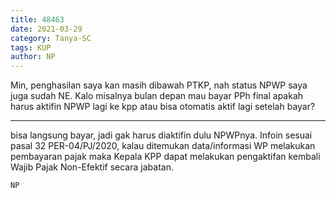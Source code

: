 ```yaml
---
title: 48463
date: 2021-03-29
category: Tanya-SC
tags: KUP
author: NP
---
```


Min, penghasilan saya kan masih dibawah PTKP, nah status NPWP saya juga sudah NE. Kalo misalnya bulan depan mau bayar PPh final apakah harus aktifin NPWP lagi ke kpp atau bisa otomatis aktif lagi setelah bayar?

---

bisa langsung bayar, jadi gak harus diaktifin dulu NPWPnya. Infoin sesuai pasal 32 PER-04/PJ/2020, kalau ditemukan data/informasi WP melakukan pembayaran pajak maka Kepala KPP dapat melakukan pengaktifan kembali Wajib Pajak Non-Efektif secara jabatan.

`NP`
